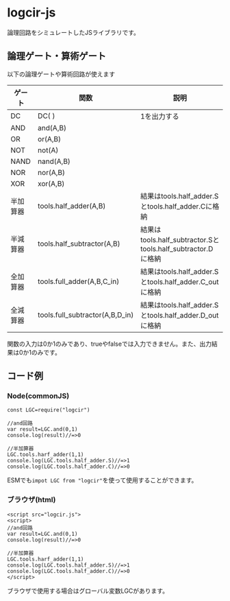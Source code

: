 # logcir-js
論理回路をシミュレートしたJSライブラリです。  

##  論理ゲート・算術ゲート
以下の論理ゲートや算術回路が使えます  

|ゲート|関数|説明|
|-----|----|---|
|DC|DC( )|1を出力する|
|AND|and(A,B)||
|OR|or(A,B)||
|NOT|not(A)||
|NAND|nand(A,B)||
|NOR|nor(A,B)||
|XOR|xor(A,B)||
|半加算器|tools.half_adder(A,B)|結果はtools.half_adder.Sとtools.half_adder.Cに格納|
|半減算器|tools.half_subtractor(A,B)|結果はtools.half_subtractor.Sとtools.half_subtractor.Dに格納|
|全加算器|tools.full_adder(A,B,C_in)|結果はtools.half_adder.Sとtools.half_adder.C_outに格納|
|全減算器|tools.full_subtractor(A,B,D_in)|結果はtools.half_adder.Sとtools.half_adder.D_outに格納|

関数の入力は0か1のみであり、trueやfalseでは入力できません。また、出力結果は0か1のみです。

## コード例
### Node(commonJS)
```
const LGC=require("logcir")

//and回路
var result=LGC.and(0,1)
console.log(result)//=>0

//半加算器
LGC.tools.harf_adder(1,1)
console.log(LGC.tools.half_adder.S)//=>1
console.log(LGC.tools.half_adder.C)//=>0
```
ESMでも`impot LGC from "logcir"`を使って使用することができます。

### ブラウザ(html)
```
<script src="logcir.js">
<script>
//and回路
var result=LGC.and(0,1)
console.log(result)//=>0

//半加算器
LGC.tools.harf_adder(1,1)
console.log(LGC.tools.half_adder.S)//=>1
console.log(LGC.tools.half_adder.C)//=>0
</script>
```
ブラウザで使用する場合はグローバル変数LGCがあります。